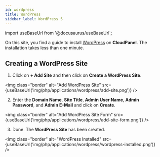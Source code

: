 ```yaml
---
id: wordpress
title: WordPress
sidebar_label: WordPress 5
---
```


import useBaseUrl from '@docusaurus/useBaseUrl';

On this site, you find a guide to install [WordPress](https://wordpress.org/) on **CloudPanel**.
The installation takes less than one minute.

## Creating a WordPress Site

1. Click on **+ Add Site** and then click on **Create a WordPress Site**.

<img class="border" alt="Add WordPress Site" src={useBaseUrl('img/php/applications/wordpress/add-site.png')} />

2. Enter the **Domain Name**, **Site Title**, **Admin User Name**, **Admin Password**, and **Admin E-Mail** and click on **Create**.

<img class="border" alt="Add WordPress Site Form" src={useBaseUrl('img/php/applications/wordpress/add-site-form.png')} />

3. Done. The **WordPress Site** has been created.

<img class="border" alt="WordPress Installed" src={useBaseUrl('img/php/applications/wordpress/wordpress-installed.png')} />
